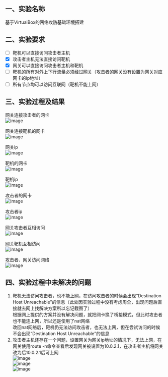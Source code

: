 ## 一、实验名称
   基于VirtualBox的网络攻防基础环境搭建 

## 二、实验要求
- [ ] 靶机可以直接访问攻击者主机
- [x] 攻击者主机无法直接访问靶机
- [x] 网关可以直接访问攻击者主机和靶机
- [ ] 靶机的所有对外上下行流量必须经过网关（攻击者的网关没有设置为网关对应网卡的ip地址）
- [ ] 所有节点均可以访问互联网（靶机不能上网）

## 三、实验过程及结果
网关连接攻击者的网卡  
![image](https://github.com/guangguang831/ns/blob/master/%E7%AC%AC%E4%B8%80%E6%AC%A1%E4%BD%9C%E4%B8%9A/%E8%BF%9E%E6%8E%A5%E6%94%BB%E5%87%BB%E8%80%85%E7%9A%84%E7%BD%91%E5%8D%A1.png)

网关连接靶机的网卡  
![image](https://github.com/guangguang831/ns/blob/master/%E7%AC%AC%E4%B8%80%E6%AC%A1%E4%BD%9C%E4%B8%9A/%E8%BF%9E%E6%8E%A5%E9%9D%B6%E6%9C%BA%E7%9A%84%E7%BD%91%E5%8D%A1.png)

网关ip  
![image](https://github.com/guangguang831/ns/blob/master/%E7%AC%AC%E4%B8%80%E6%AC%A1%E4%BD%9C%E4%B8%9A/%E7%BD%91%E5%85%B3ip%E5%9C%B0%E5%9D%80.png)

靶机的网卡  
![image](https://github.com/guangguang831/ns/blob/master/%E7%AC%AC%E4%B8%80%E6%AC%A1%E4%BD%9C%E4%B8%9A/%E9%9D%B6%E6%9C%BA%E7%9A%84%E7%BD%91%E5%8D%A1.png)

靶机ip  
![image](https://github.com/guangguang831/ns/blob/master/%E7%AC%AC%E4%B8%80%E6%AC%A1%E4%BD%9C%E4%B8%9A/%E9%9D%B6%E6%9C%BAip.png)

攻击者的网卡  
![image](https://github.com/guangguang831/ns/blob/master/%E7%AC%AC%E4%B8%80%E6%AC%A1%E4%BD%9C%E4%B8%9A/%E6%94%BB%E5%87%BB%E8%80%85%E7%9A%84%E7%BD%91%E5%8D%A1.png)

攻击者ip  
![image](https://github.com/guangguang831/ns/blob/master/%E7%AC%AC%E4%B8%80%E6%AC%A1%E4%BD%9C%E4%B8%9A/%E6%94%BB%E5%87%BB%E8%80%85ip.png)

网关攻击者互相访问  
![image](https://github.com/guangguang831/ns/blob/master/%E7%AC%AC%E4%B8%80%E6%AC%A1%E4%BD%9C%E4%B8%9A/%E7%BD%91%E5%85%B3%E6%94%BB%E5%87%BB%E8%80%85%E4%BA%92ping.png)

网关靶机互相访问  
![image](https://github.com/guangguang831/ns/blob/master/%E7%AC%AC%E4%B8%80%E6%AC%A1%E4%BD%9C%E4%B8%9A/%E7%BD%91%E5%85%B3%E9%9D%B6%E6%9C%BA%E4%BA%92ping.png)

攻击者、网关访问网络  
![image](https://github.com/guangguang831/ns/blob/master/%E7%AC%AC%E4%B8%80%E6%AC%A1%E4%BD%9C%E4%B8%9A/%E8%AE%BF%E9%97%AE%E7%BD%91%E7%BB%9C.png)






## 四、实验过程中未解决的问题
1. 靶机无法访问攻击者，也不能上网，在访问攻击者的时候会出现“Destination Host Unreachable”的信息（此处因实验过程中没有考虑周全，出现问题后直接就去网上找解决方案所以忘记截图了）  
根据网上提供的方案并没有解决问题，就把网卡换了桥接模式，但此时攻击者也不能连上网，所以还是使用了nat网络  
改回nat网络后，靶机仍无法访问攻击者，也无法上网，但在尝试访问的时候不会出现“Destination Host Unreachable”的信息
2. 攻击者主机还存在一个问题，设置网关为网关ip地址的情况下，无法上网，在网关使用route -n命令查看后发现网关被设置为10.0.2.1，在攻击者主机将网关改为后10.0.2.1后可上网  
![image](https://github.com/guangguang831/ns/blob/master/%E7%AC%AC%E4%B8%80%E6%AC%A1%E4%BD%9C%E4%B8%9A/1.png)  
![image](https://github.com/guangguang831/ns/blob/master/%E7%AC%AC%E4%B8%80%E6%AC%A1%E4%BD%9C%E4%B8%9A/2.png)  
![image](https://github.com/guangguang831/ns/blob/master/%E7%AC%AC%E4%B8%80%E6%AC%A1%E4%BD%9C%E4%B8%9A/3.png)